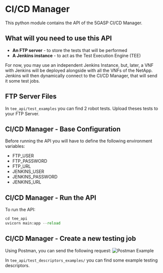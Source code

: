 



# CI/CD Manager

This python module contains the API of the 5GASP CI/CD Manager. 

## What will you need to use this API

* **An FTP server** - to store the tests that will be performed
* **A Jenkins instance** - to act as the Test Execution Engine (TEE)

For now, you may use an independent Jenkins Instance, but, later, a VNF with Jenkins will be deployed alongside with all the VNFs of the NetApp. Jenkins will then dynamically connect to the CI/CD Manager, that will send it some test jobs.

## FTP Server Files

In `tee_api/test_examples` you can find 2 robot tests. Upload theses tests to your FTP Server.
 
## CI/CD Manager - Base Configuration

Before running the API you will have to define the following environment variables:
* FTP_USER
* FTP_PASSWORD
* FTP_URL
* JENKINS_USER
* JENKINS_PASSWORD
* JENKINS_URL 

## CI/CD Manager - Run the API

To run the API:
```python
cd tee_api
uvicorn main:app --reload
```

## CI/CD Manager - Create a new testing job

Using Postman, you can send the following request:
![Postman Example](https://i.imgur.com/TJfVf4I.png)

In `tee_api/test_descriptors_examples/`  you can find some example testing descriptors.
